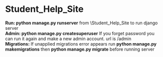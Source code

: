 # Student_Help_Site


**Run: python manage.py runserver** from \Student_Help_Site to run django server <br />
**Admin: python manage.py createsuperuser** If you forget password you can run it again and make a new admin account. url is /admin <br />
**Migrations:** If unapplied migrations error appears run **python manage.py makemigrations** then **python manage.py migrate** before running server <br />

